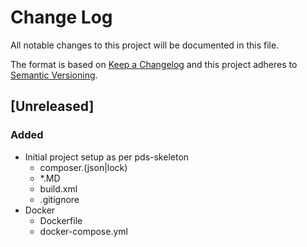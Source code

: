 # Change Log
All notable changes to this project will be documented in this file.

The format is based on [Keep a Changelog](http://keepachangelog.com/)
and this project adheres to [Semantic Versioning](http://semver.org/).

## [Unreleased]
### Added
 - Initial project setup as per pds-skeleton
   - composer.(json|lock)
   - *.MD
   - build.xml
   - .gitignore
 - Docker
   - Dockerfile
   - docker-compose.yml